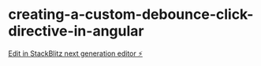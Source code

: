 # creating-a-custom-debounce-click-directive-in-angular

[Edit in StackBlitz next generation editor ⚡️](https://stackblitz.com/~/github.com/coryrylan/creating-a-custom-debounce-click-directive-in-angular)
